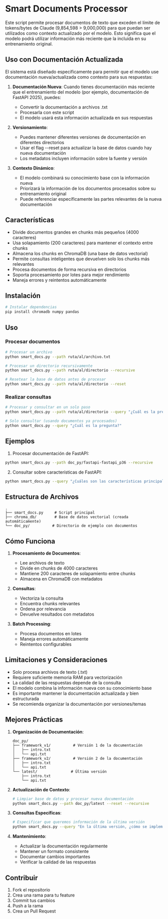 # Smart Documents Processor

Este script permite procesar documentos de texto que exceden el límite de tokens/bytes de Claude (9,854,598 > 9,000,000) para que puedan ser utilizados como contexto actualizado por el modelo. Esto significa que el modelo podrá utilizar información más reciente que la incluida en su entrenamiento original.

## Uso con Documentación Actualizada

El sistema está diseñado específicamente para permitir que el modelo use documentación nueva/actualizada como contexto para sus respuestas:

1. **Documentación Nueva**: Cuando tienes documentación más reciente que el entrenamiento del modelo (por ejemplo, documentación de FastAPI 2025), puedes:
   - Convertir la documentación a archivos .txt
   - Procesarla con este script
   - El modelo usará esta información actualizada en sus respuestas

2. **Versionamiento**: 
   - Puedes mantener diferentes versiones de documentación en diferentes directorios
   - Usar el flag --reset para actualizar la base de datos cuando hay nueva documentación
   - Los metadatos incluyen información sobre la fuente y versión

3. **Contexto Dinámico**:
   - El modelo combinará su conocimiento base con la información nueva
   - Priorizará la información de los documentos procesados sobre su entrenamiento original
   - Puede referenciar específicamente las partes relevantes de la nueva documentación

## Características

- Divide documentos grandes en chunks más pequeños (4000 caracteres)
- Usa solapamiento (200 caracteres) para mantener el contexto entre chunks
- Almacena los chunks en ChromaDB (una base de datos vectorial)
- Permite consultas inteligentes que devuelven solo los chunks más relevantes
- Procesa documentos de forma recursiva en directorios
- Soporta procesamiento por lotes para mejor rendimiento
- Maneja errores y reintentos automáticamente

## Instalación

```bash
# Instalar dependencias
pip install chromadb numpy pandas
```

## Uso

### Procesar documentos

```bash
# Procesar un archivo
python smart_docs.py --path ruta/al/archivo.txt

# Procesar un directorio recursivamente
python smart_docs.py --path ruta/al/directorio --recursive

# Resetear la base de datos antes de procesar
python smart_docs.py --path ruta/al/directorio --reset
```

### Realizar consultas

```bash
# Procesar y consultar en un solo paso
python smart_docs.py --path ruta/al/directorio --query "¿Cuál es la pregunta?"

# Solo consultar (usando documentos ya procesados)
python smart_docs.py --query "¿Cuál es la pregunta?"
```

## Ejemplos

1. Procesar documentación de FastAPI:
```bash
python smart_docs.py --path doc_py/fastapi-fastapi_p36 --recursive
```

2. Consultar sobre características de FastAPI:
```bash
python smart_docs.py --query "¿Cuáles son las características principales de FastAPI?"
```

## Estructura de Archivos

```
.
├── smart_docs.py     # Script principal
├── chroma_db/        # Base de datos vectorial (creada automáticamente)
└── doc_py/          # Directorio de ejemplo con documentos
```

## Cómo Funciona

1. **Procesamiento de Documentos**:
   - Lee archivos de texto
   - Divide en chunks de 4000 caracteres
   - Mantiene 200 caracteres de solapamiento entre chunks
   - Almacena en ChromaDB con metadatos

2. **Consultas**:
   - Vectoriza la consulta
   - Encuentra chunks relevantes
   - Ordena por relevancia
   - Devuelve resultados con metadatos

3. **Batch Processing**:
   - Procesa documentos en lotes
   - Maneja errores automáticamente
   - Reintentos configurables

## Limitaciones y Consideraciones

- Solo procesa archivos de texto (.txt)
- Requiere suficiente memoria RAM para vectorización
- La calidad de las respuestas depende de la consulta
- El modelo combina la información nueva con su conocimiento base
- Es importante mantener la documentación actualizada y bien estructurada
- Se recomienda organizar la documentación por versiones/temas

## Mejores Prácticas

1. **Organización de Documentación**:
   ```
   doc_py/
   ├── framework_v1/          # Versión 1 de la documentación
   │   ├── intro.txt
   │   └── api.txt
   ├── framework_v2/          # Versión 2 de la documentación
   │   ├── intro.txt
   │   └── api.txt
   └── latest/               # Última versión
       ├── intro.txt
       └── api.txt
   ```

2. **Actualización de Contexto**:
   ```bash
   # Limpiar base de datos y procesar nueva documentación
   python smart_docs.py --path doc_py/latest --reset --recursive
   ```

3. **Consultas Específicas**:
   ```bash
   # Especificar que queremos información de la última versión
   python smart_docs.py --query "En la última versión, ¿cómo se implementa X?"
   ```

4. **Mantenimiento**:
   - Actualizar la documentación regularmente
   - Mantener un formato consistente
   - Documentar cambios importantes
   - Verificar la calidad de las respuestas

## Contribuir

1. Fork el repositorio
2. Crea una rama para tu feature
3. Commit tus cambios
4. Push a la rama
5. Crea un Pull Request
